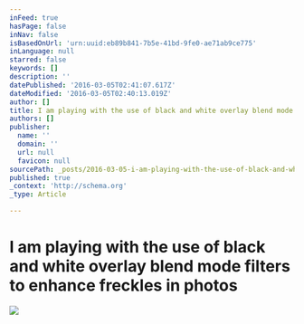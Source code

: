 ```yaml
---
inFeed: true
hasPage: false
inNav: false
isBasedOnUrl: 'urn:uuid:eb89b841-7b5e-41bd-9fe0-ae71ab9ce775'
inLanguage: null
starred: false
keywords: []
description: ''
datePublished: '2016-03-05T02:41:07.617Z'
dateModified: '2016-03-05T02:40:13.019Z'
author: []
title: I am playing with the use of black and white overlay blend mode filters to enhance freckles in photos
authors: []
publisher:
  name: ''
  domain: ''
  url: null
  favicon: null
sourcePath: _posts/2016-03-05-i-am-playing-with-the-use-of-black-and-white-overlay-blend-m.md
published: true
_context: 'http://schema.org'
_type: Article

---
```

# I am playing with the use of black and white overlay blend mode filters to enhance freckles in photos
![](https://the-grid-user-content.s3-us-west-2.amazonaws.com/c1e07010-8c87-4388-ad61-ec099907392e.png)